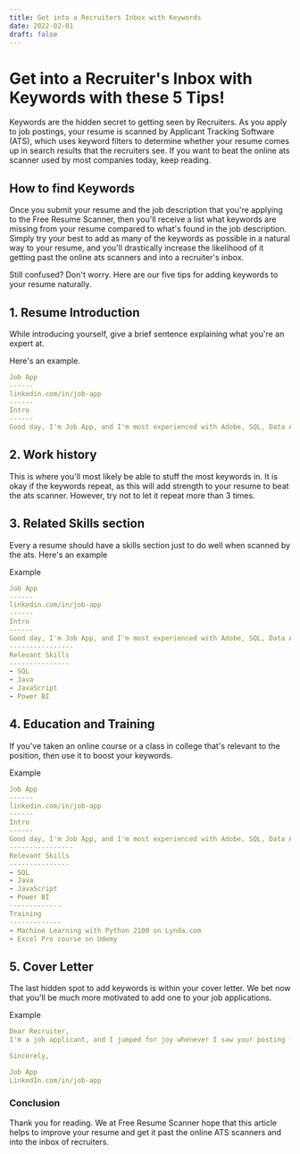 ```yaml
---
title: Get into a Recruiters Inbox with Keywords
date: 2022-02-01
draft: false
---
```


# Get into a Recruiter's Inbox with Keywords with these 5 Tips!

Keywords are the hidden secret to getting seen by Recruiters. As you apply to job postings, your resume is scanned
by Applicant Tracking Software (ATS), which uses keyword filters to determine whether your resume comes up
in search results that the recruiters see. If you want to beat the online ats scanner used by most companies today, keep reading.

## How to find Keywords

Once you submit your resume and the job description that you're applying to the Free Resume Scanner, then you'll receive a
list what keywords are missing from your resume compared to what's found in the job description.
Simply try your best to add as many of the keywords as possible in a natural way to your resume, and you'll drastically
increase the likelihood of it getting past the online ats scanners and into a recruiter's inbox.

Still confused? Don't worry. Here are our five tips for adding keywords to your resume naturally.

## 1. Resume Introduction
While introducing yourself, give a brief sentence explaining what you're an expert at.

Here's an example.

```yaml
Job App 
------
linkedin.com/in/job-app
------
Intro
------
Good day, I'm Job App, and I'm most experienced with Adobe, SQL, Data Analytics, and GoLang. I think I'm the ideal candidate. 
```

## 2. Work history

This is where you'll most likely be able to stuff the most keywords in. It is okay if the keywords repeat, as this will add strength to your resume to beat the ats scanner. However, try not to let it repeat more than 3 times.

## 3. Related Skills section

Every a resume should have a skills section just to do well when scanned by the ats. Here's an example

Example
```yaml
Job App 
------
linkedin.com/in/job-app
------
Intro
------
Good day, I'm Job App, and I'm most experienced with Adobe, SQL, Data Analytics, and GoLang. I think I'm the ideal candidate. 
----------------
Relevant Skills 
---------------
- SQL
- Java
- JavaScript
- Power BI
```

## 4. Education and Training

If you've taken an online course or a class in college that's relevant to the position, then use it to boost your keywords.

Example
```yaml
Job App 
------
linkedin.com/in/job-app
------
Intro
------
Good day, I'm Job App, and I'm most experienced with Adobe, SQL, Data Analytics, and GoLang. I think I'm the ideal candidate. 
----------------
Relevant Skills 
---------------
- SQL
- Java
- JavaScript
- Power BI
-------------
Training 
-------------
- Machine Learning with Python 2100 on Lynda.com
- Excel Pro course on Udemy
```

## 5. Cover Letter

The last hidden spot to add keywords is within your cover letter. We bet now that you'll be much more motivated to add one to your job applications.

Example
```yaml
Dear Recruiter,
I'm a job applicant, and I jumped for joy whenever I saw your posting for Data Analytics Engineer. I studied data analytics as my undergrad, where I learned about Pandas, Excel, Data Mining, and MatPlotLibs. If given a chance at Evil Corp, I'll be able to utilize my skills to increase train the machine learning models to be more accurate.

Sincerely,

Job App
LinkedIn.com/in/job-app
```

### Conclusion

Thank you for reading. We at Free Resume Scanner hope that this article helps to improve your resume and get it past the online ATS scanners and into the inbox of recruiters.
